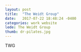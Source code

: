```yaml
---
layout: post
title:  "The Weidt Group"
date:   2017-07-22 18:48:24 -0400
categories: work website
lede: The Weidt Group
thumb: dr-pilates.jpg
---
```

TWG